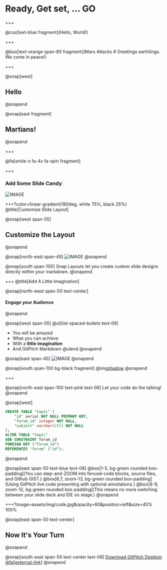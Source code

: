 # Ready, Get set, ... **GO**

+++

@css[text-blue fragment](Hello, World!)

+++

@box[text-orange span-80 fragment](Mars Attacks # Greetings earthlings. We come in peace!)

+++

@snap[west]
## Hello
@snapend

@snap[east fragment]
## Martians!
@snapend

+++

@fa[smile-o fa-4x fa-spin fragment]

+++

### Add Some Slide Candy

![IMAGE](assets/img/presentation.png)

+++?color=linear-gradient(180deg, white 75%, black 25%)
@title[Customize Slide Layout]

@snap[west span-55]
## Customize the Layout
@snapend

@snap[north-east span-45]
![IMAGE](assets/img/presentation.png)
@snapend

@snap[south span-100]
Snap Layouts let you create custom slide designs directly within your markdown.
@snapend

+++
@title[Add A Little Imagination]

@snap[north-west span-50 text-center]
#### Engage your Audience
@snapend

@snap[west span-55]
@ul[list-spaced-bullets text-09]
- You will be amazed
- What you can achieve
- With a **little imagination**
- And GitPitch Markdown
@ulend
@snapend

@snap[east span-45]
![IMAGE](assets/img/conference.png)
@snapend

@snap[south span-100 bg-black fragment]
@img[shadow](assets/img/conference.png)
@snapend

+++

@snap[north-east span-100 text-pink text-06]
Let your code do the talking!
@snapend

@snap[west]
```sql zoom-18
CREATE TABLE "topic" (
    "id" serial NOT NULL PRIMARY KEY,
    "forum_id" integer NOT NULL,
    "subject" varchar(255) NOT NULL
);
ALTER TABLE "topic"
ADD CONSTRAINT forum_id
FOREIGN KEY ("forum_id")
REFERENCES "forum" ("id");
```
@snapend

@snap[east span-50 text-blue text-08]
@box[1-5, bg-green rounded box-padding](You can step-and-ZOOM into fenced-code blocks, source files, and Github GIST.)
@box[6,7, zoom-13, bg-green rounded box-padding](Using GitPitch live code presenting with optional annotations.)
@box[8-9, zoom-12, bg-green rounded box-padding](This means no more switching between your slide deck and IDE on stage.)
@snapend


+++?image=assets/img/code.jpg&opacity=60&position=left&size=45% 100%

@snap[east span-50 text-center]
## Now It's **Your** Turn
@snapend

@snap[south-east span-50 text-center text-06]
[Download GitPitch Desktop @fa[external-link]](https://gitpitch.com/docs/getting-started/tutorial/)
@snapend

